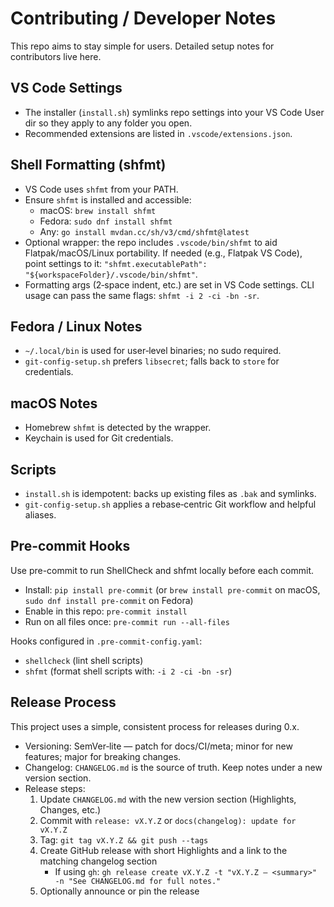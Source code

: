 # Contributing / Developer Notes

This repo aims to stay simple for users. Detailed setup notes for contributors live here.

## VS Code Settings

- The installer (`install.sh`) symlinks repo settings into your VS Code User dir so they apply to any folder you open.
- Recommended extensions are listed in `.vscode/extensions.json`.

## Shell Formatting (shfmt)

- VS Code uses `shfmt` from your PATH.
- Ensure `shfmt` is installed and accessible:
  - macOS: `brew install shfmt`
  - Fedora: `sudo dnf install shfmt`
  - Any: `go install mvdan.cc/sh/v3/cmd/shfmt@latest`
- Optional wrapper: the repo includes `.vscode/bin/shfmt` to aid Flatpak/macOS/Linux portability. If needed (e.g., Flatpak VS Code), point settings to it: `"shfmt.executablePath": "${workspaceFolder}/.vscode/bin/shfmt"`.
- Formatting args (2‑space indent, etc.) are set in VS Code settings. CLI usage can pass the same flags: `shfmt -i 2 -ci -bn -sr`.

## Fedora / Linux Notes

- `~/.local/bin` is used for user‑level binaries; no sudo required.
- `git-config-setup.sh` prefers `libsecret`; falls back to `store` for credentials.

## macOS Notes

- Homebrew `shfmt` is detected by the wrapper.
- Keychain is used for Git credentials.

## Scripts

- `install.sh` is idempotent: backs up existing files as `.bak` and symlinks.
- `git-config-setup.sh` applies a rebase‑centric Git workflow and helpful aliases.

## Pre-commit Hooks

Use pre-commit to run ShellCheck and shfmt locally before each commit.

- Install: `pip install pre-commit` (or `brew install pre-commit` on macOS, `sudo dnf install pre-commit` on Fedora)
- Enable in this repo: `pre-commit install`
- Run on all files once: `pre-commit run --all-files`

Hooks configured in `.pre-commit-config.yaml`:
- `shellcheck` (lint shell scripts)
- `shfmt` (format shell scripts with: `-i 2 -ci -bn -sr`)

## Release Process

This project uses a simple, consistent process for releases during 0.x.

- Versioning: SemVer‑lite — patch for docs/CI/meta; minor for new features; major for breaking changes.
- Changelog: `CHANGELOG.md` is the source of truth. Keep notes under a new version section.
- Release steps:
  1) Update `CHANGELOG.md` with the new version section (Highlights, Changes, etc.)
  2) Commit with `release: vX.Y.Z` or `docs(changelog): update for vX.Y.Z`
  3) Tag: `git tag vX.Y.Z && git push --tags`
  4) Create GitHub release with short Highlights and a link to the matching changelog section
     - If using `gh`: `gh release create vX.Y.Z -t "vX.Y.Z — <summary>" -n "See CHANGELOG.md for full notes."`
  5) Optionally announce or pin the release
